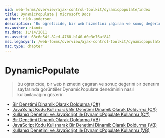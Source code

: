 ```yaml
---
uid: web-forms/overview/ajax-control-toolkit/dynamicpopulate/index
title: DynamicPopulate | Microsoft Docs
author: rick-anderson
description: 'Bu öğreticide, bir web hizmetini çağıran ve sonuç değerini bir denetim sayfasında görüntüler DynamicPopulate denetiminin nasıl kullanılacağını gösterir.'
ms.author: riande
ms.date: 11/14/2011
ms.assetid: 68c6e54f-87ed-4768-b140-d0e3e76af841
msc.legacyurl: /web-forms/overview/ajax-control-toolkit/dynamicpopulate
msc.type: chapter
---
```

<a name="dynamicpopulate"></a>DynamicPopulate
====================
> Bu öğreticide, bir web hizmetini çağıran ve sonuç değerini bir denetim sayfasında görüntüler DynamicPopulate denetiminin nasıl kullanılacağını gösterir.


- [Bir Denetimi Dinamik Olarak Doldurma (C#)](dynamically-populating-a-control-cs.md)
- [JavaScript Kodu Kullanarak Bir Denetimi Dinamik Olarak Doldurma (C#)](dynamically-populating-a-control-using-javascript-code-cs.md)
- [Kullanıcı Denetimi ve JavaScript ile DynamicPopulate Kullanma (C#)](using-dynamicpopulate-with-a-user-control-and-javascript-cs.md)
- [Bir Denetimi Dinamik Olarak Doldurma (VB)](dynamically-populating-a-control-vb.md)
- [JavaScript Kodu Kullanarak Bir Denetimi Dinamik Olarak Doldurma (VB)](dynamically-populating-a-control-using-javascript-code-vb.md)
- [Kullanıcı Denetimi ve JavaScript ile DynamicPopulate Kullanma (VB)](using-dynamicpopulate-with-a-user-control-and-javascript-vb.md)
